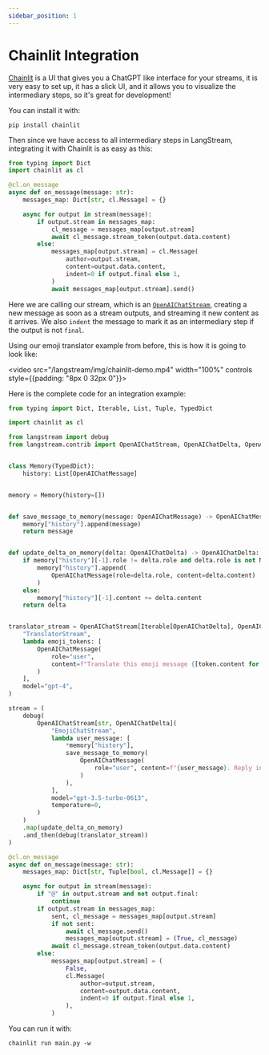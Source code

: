 ```yaml
---
sidebar_position: 1
---
```


# Chainlit Integration

[Chainlit](https://github.com/Chainlit/chainlit) is a UI that gives you a ChatGPT like interface for your streams, it is very easy to set up, it has a slick UI, and it allows you to visualize the intermediary steps, so it's great for development!

You can install it with:

```
pip install chainlit
```

Then since we have access to all intermediary steps in LangStream, integrating it with Chainlit is as easy as this:

```python
from typing import Dict
import chainlit as cl

@cl.on_message
async def on_message(message: str):
    messages_map: Dict[str, cl.Message] = {}

    async for output in stream(message):
        if output.stream in messages_map:
            cl_message = messages_map[output.stream]
            await cl_message.stream_token(output.data.content)
        else:
            messages_map[output.stream] = cl.Message(
                author=output.stream,
                content=output.data.content,
                indent=0 if output.final else 1,
            )
            await messages_map[output.stream].send()
```

Here we are calling our stream, which is an [`OpenAIChatStream`](pathname:///reference/langstream/contrib/index.html#langstream.contrib.OpenAIChatStream), creating a new message as soon as a stream outputs, and streaming it new content as it arrives. We also `indent` the message to mark it as an intermediary step if the output is not `final`.

Using our emoji translator example from before, this is how it is going to look like:

<video src="/langstream/img/chainlit-demo.mp4" width="100%" controls style={{padding: "8px 0 32px 0"}}></video>

Here is the complete code for an integration example:

```python title="main.py"
from typing import Dict, Iterable, List, Tuple, TypedDict

import chainlit as cl

from langstream import debug
from langstream.contrib import OpenAIChatStream, OpenAIChatDelta, OpenAIChatMessage


class Memory(TypedDict):
    history: List[OpenAIChatMessage]


memory = Memory(history=[])


def save_message_to_memory(message: OpenAIChatMessage) -> OpenAIChatMessage:
    memory["history"].append(message)
    return message


def update_delta_on_memory(delta: OpenAIChatDelta) -> OpenAIChatDelta:
    if memory["history"][-1].role != delta.role and delta.role is not None:
        memory["history"].append(
            OpenAIChatMessage(role=delta.role, content=delta.content)
        )
    else:
        memory["history"][-1].content += delta.content
    return delta


translator_stream = OpenAIChatStream[Iterable[OpenAIChatDelta], OpenAIChatDelta](
    "TranslatorStream",
    lambda emoji_tokens: [
        OpenAIChatMessage(
            role="user",
            content=f"Translate this emoji message {[token.content for token in emoji_tokens]} to plain english",
        )
    ],
    model="gpt-4",
)

stream = (
    debug(
        OpenAIChatStream[str, OpenAIChatDelta](
            "EmojiChatStream",
            lambda user_message: [
                *memory["history"],
                save_message_to_memory(
                    OpenAIChatMessage(
                        role="user", content=f"{user_message}. Reply in emojis"
                    )
                ),
            ],
            model="gpt-3.5-turbo-0613",
            temperature=0,
        )
    )
    .map(update_delta_on_memory)
    .and_then(debug(translator_stream))
)

@cl.on_message
async def on_message(message: str):
    messages_map: Dict[str, Tuple[bool, cl.Message]] = {}

    async for output in stream(message):
        if "@" in output.stream and not output.final:
            continue
        if output.stream in messages_map:
            sent, cl_message = messages_map[output.stream]
            if not sent:
                await cl_message.send()
                messages_map[output.stream] = (True, cl_message)
            await cl_message.stream_token(output.data.content)
        else:
            messages_map[output.stream] = (
                False,
                cl.Message(
                    author=output.stream,
                    content=output.data.content,
                    indent=0 if output.final else 1,
                ),
            )
```

You can run it with:

```
chainlit run main.py -w
```